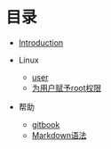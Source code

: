 # 目录

* [Introduction](README.md)


* Linux 
     * [user](linux/user.md)
     * [为用户赋予root权限](linux/user-to-root.md)

* 帮助
     * [gitbook](help/gitbook.md)
     * [Markdown语法](help/markdown.md)


